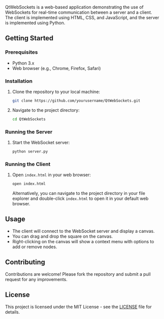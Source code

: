QtWebSockets is a web-based application demonstrating the use of WebSockets for real-time communication between a server and a client. The client is implemented using HTML, CSS, and JavaScript, and the server is implemented using Python.

## Getting Started

### Prerequisites

- Python 3.x
- Web browser (e.g., Chrome, Firefox, Safari)

### Installation

1. Clone the repository to your local machine:
    ```sh
    git clone https://github.com/yourusername/QtWebSockets.git
    ```

2. Navigate to the project directory:
    ```sh
    cd QtWebSockets
    ```

### Running the Server

1. Start the WebSocket server:
    ```sh
    python server.py
    ```

### Running the Client

1. Open `index.html` in your web browser:
    ```sh
    open index.html
    ```

   Alternatively, you can navigate to the project directory in your file explorer and double-click `index.html` to open it in your default web browser.

## Usage

- The client will connect to the WebSocket server and display a canvas.
- You can drag and drop the square on the canvas.
- Right-clicking on the canvas will show a context menu with options to add or remove nodes.

## Contributing

Contributions are welcome! Please fork the repository and submit a pull request for any improvements.

## License

This project is licensed under the MIT License - see the [LICENSE](LICENSE) file for details.

